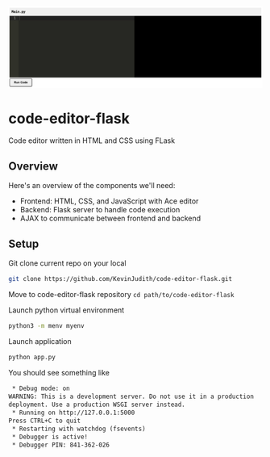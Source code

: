 ![Online Editor](./image.png)

# code-editor-flask
Code editor written in HTML and CSS using FLask

## Overview
Here's an overview of the components we'll need:

- Frontend: HTML, CSS, and JavaScript with Ace editor
- Backend: Flask server to handle code execution
- AJAX to communicate between frontend and backend

## Setup
Git clone current repo on your local
```bash
git clone https://github.com/KevinJudith/code-editor-flask.git
```
Move to code-editor-flask repository
`cd path/to/code-editor-flask`

Launch python virtual environment
```bash
python3 -m menv myenv
```
Launch application
```bash
python app.py
```
You should see something like 
``` Serving Flask app 'app'
 * Debug mode: on
WARNING: This is a development server. Do not use it in a production deployment. Use a production WSGI server instead.
 * Running on http://127.0.0.1:5000
Press CTRL+C to quit
 * Restarting with watchdog (fsevents)
 * Debugger is active!
 * Debugger PIN: 841-362-026
   ```


